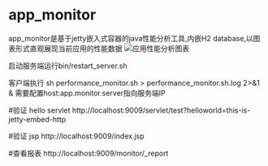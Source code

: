 app_monitor
===============

app_monitor是基于jetty嵌入式容器的java性能分析工具,内嵌H2 database,以图表形式直观展现当前应用的性能数据
![应用性能分析图表](https://raw.github.com/langke93/app_monitor/master/doc/img/monitor__report.png)

启动服务端运行bin/restart_server.sh

客户端执行 sh performance_monitor.sh > performance_monitor.sh.log 2>&1 &
需要配置host:app.monitor.server指向服务端IP

#验证 hello servlet
http://localhost:9009/servlet/test?helloworld=this-is-jetty-embed-http

#验证 jsp
http://localhost:9009/index.jsp

#查看报表
http://localhost:9009/monitor/_report